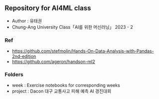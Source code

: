 ## Repository for AI4ML class
* Author : 유태권
* Chung-Ang University Class「AI를 위한 머신러닝」
 2023 - 2
### Ref
* https://github.com/stefmolin/Hands-On-Data-Analysis-with-Pandas-2nd-edition
* https://github.com/ageron/handson-ml2
### Folders
* week : Exercise notebooks for corresponding weeks
* project : Dacon 대구 교통사고 피해 예측 AI 경진대회
